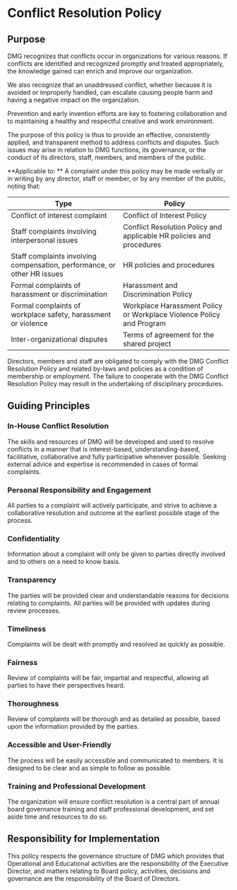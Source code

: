 # Conflict Resolution Policy

## Purpose

DMG recognizes that conflicts occur in organizations for various reasons. If conflicts are identified and recognized promptly and treated appropriately, the knowledge gained can enrich and improve our organization.

We also recognize that an unaddressed conflict, whether  because it is avoided or improperly handled, can escalate causing people harm and having a negative impact on the organization. 

Prevention and early invention efforts are key to fostering collaboration and to maintaining a healthy and respectful creative and work environment. The purpose of this policy is thus to provide an effective, consistently applied, and transparent method to address conflicts and disputes. Such issues may arise in relation to DMG functions, its governance, or the conduct of its directors, staff, members, and members of the public.

**Applicable to: **A complaint under this policy may be made verbally or in writing by any director, staff or member, or by any member of the public, noting that: 

| Type                                                                     | Policy                                                               |
|--------------------------------------------------------------------------|----------------------------------------------------------------------|
| Conflict of interest complaint                                           | Conflict of Interest Policy                                          |
| Staff complaints involving interpersonal issues                          | Conflict Resolution Policy and applicable HR policies and procedures |
| Staff complaints involving compensation, performance, or other HR issues | HR policies and procedures                                           |
| Formal complaints of harassment or discrimination                        | Harassment and Discrimination Policy                                 |
| Formal complaints of workplace safety, harassment or violence            | Workplace Harassment Policy or Workplace Violence Policy and Program |
| Inter-organizational disputes                                            | Terms of agreement for the shared project                            |Directors, members and staff are obligated to comply with the DMG Conflict Resolution Policy and related by-laws and policies as a condition of membership or employment. The failure to cooperate with the DMG Conflict Resolution Policy may result in the undertaking of disciplinary procedures. 

## Guiding Principles

### In-House Conflict Resolution

The skills and resources of DMG will be developed and used to resolve conflicts in a manner that is interest-based, understanding-based, facilitative, collaborative and fully participative whenever possible. Seeking external advice and expertise is recommended in cases of formal complaints. 

### Personal Responsibility and Engagement

All parties to a complaint will actively participate, and strive to achieve a collaborative resolution and outcome at the earliest possible stage of the process. 

### Confidentiality

Information about a complaint will only be given to parties directly involved and to others on a need to know basis. 

### Transparency

The parties will be provided clear and understandable reasons for decisions relating to complaints. All parties will be provided with updates during review processes. 

### Timeliness

Complaints will be dealt with promptly and resolved as quickly as possible. 

### Fairness

Review of complaints will be fair, impartial and respectful, allowing all parties to have their perspectives heard. 

### Thoroughness

Review of complaints will be thorough and as detailed as possible, based upon the information provided by the parties. 

### Accessible and User-Friendly

The process will be easily accessible and communicated to members. It is designed to be clear and as simple to follow as possible. 

### Training and Professional Development

The organization will ensure conflict resolution is a central part of annual board governance training and staff professional development, and set aside time and resources to do so.

## Responsibility for Implementation

This policy respects the governance structure of DMG which provides that Operational and Educational activities are the responsibility of the Executive Director, and matters relating to Board policy, activities, decisions and governance are the responsibility of the Board of Directors. 